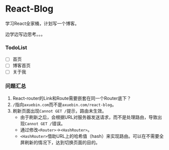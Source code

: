# React-Blog

学习React全家桶，计划写一个博客。

边学边写边思考。。。


### TodoList

* [ ] 首页
* [ ] 博客首页
* [ ] 关于我

### 问题汇总

1. React-router的Link和Route需要嵌套在同一个Router底下？
2. `/`指向`axuebin.com`而不是`axuebin.com/react-blog`。
3. 刷新页面出现`Cannot GET /`提示，路由未生效。
   - 由于刷新之后，会根据URL对服务器发送请求，而不是处理路由，导致出现`Cannot GET /`错误。
   - 通过修改`<Router>`→`<HashRouter>`。
   - `<HashRouter>`借助URL上的哈希值（hash）来实现路由。可以在不需要全屏刷新的情况下，达到切换页面的目的。